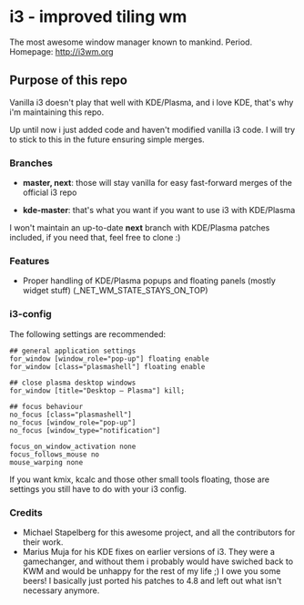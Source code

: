 # i3 - improved tiling wm

The most awesome window manager known to mankind. Period.
Homepage: http://i3wm.org

## Purpose of this repo

Vanilla i3 doesn't play that well with KDE/Plasma, and i love KDE, that's why i'm maintaining this repo.

Up until now i just added code and haven't modified vanilla i3 code. I will try to stick to this in the future ensuring simple merges.

### Branches

* **master, next**: those will stay vanilla for easy fast-forward merges of the official i3 repo

* **kde-master**: that's what you want if you want to use i3 with KDE/Plasma

I won't maintain an up-to-date **next** branch with KDE/Plasma patches included, if you need that, feel free to clone :)

### Features

* Proper handling of KDE/Plasma popups and floating panels (mostly widget stuff) (_NET_WM_STATE_STAYS_ON_TOP)

### i3-config

The following settings are recommended:

```
## general application settings
for_window [window_role="pop-up"] floating enable
for_window [class="plasmashell"] floating enable

## close plasma desktop windows
for_window [title="Desktop — Plasma"] kill;

## focus behaviour
no_focus [class="plasmashell"]
no_focus [window_role="pop-up"]
no_focus [window_type="notification"]

focus_on_window_activation none
focus_follows_mouse no
mouse_warping none
```

If you want kmix, kcalc and those other small tools floating, those are settings you still have to do with your i3 config.

### Credits

* Michael Stapelberg for this awesome project, and all the contributors for their work.
* Marius Muja for his KDE fixes on earlier versions of i3. They were a gamechanger, and without them i probably would have swiched back to KWM and would be unhappy for the rest of my life ;) I owe you some beers! I basically just ported his patches to 4.8 and left out what isn't necessary anymore.
